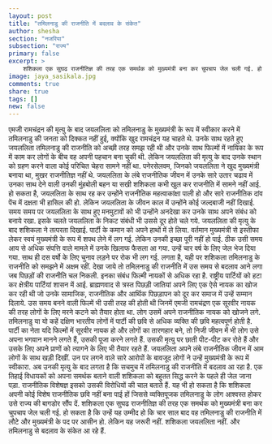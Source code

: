 ```yaml
---
layout: post
title: "तमिलनाडु की राजनीति में बदलाव के संकेत"
author: shesha
section: "नजरिया"
subsection: "राज्य"
primary: false
excerpt: >
    शशिकला एक सुघढ राजनीतिज्ञ की तरह एक समर्थक को मुख्यमंत्री बना कर चुपचाप जेल चली गई. हो सकता है कि उन्हें यह उम्मीद हो कि चार साल बाद वह तमिलनाडु की राजनीति में लौटे और मुख्यमंत्री के पद पर आसीन हो. लेकिन यह जरूरी नहीं.
image: jaya_sasikala.jpg
comments: true
share: true
tags: []
new: false
---
```


एमजी रामचंद्रन की मृत्यु के बाद जयललिता को तमिलनाडु के मुख्यमंत्री के रूप में स्वीकार करने में तमिलनाडु की जनता को दिक्कत नहीं हुई, क्योंकि खुद रामचंद्रन यह चाहते थे. उनके साथ रहते हुए जयललिता तमिलनाडु की राजनीति को अच्छी तरह समझ रही थी और उनके साथ फिल्मों में नायिका के रूप में काम कर लोगों के बीच वह अपनी पहचान बना चुकी थी. लेकिन जयललिता की मृत्यु के बाद उनके स्थान को ग्रहण करने वाला कोई परिचित चेहरा सामने नहीं था. पनेरसेलवम, जिनको जयललिता ने खुद मुख्यमंत्री बनाया था, मुखर राजनीतिज्ञ नहीं थे. जयललिता के लंबे राजनीतिक जीवन में उनके सारे उतार चढाव में उनका साथ देने वाली उनकी मुंहबोली बहन या सखी शशिकला कभी खुल कर राजनीति में सामने नहीं आई. हो सकता है, जयललिता के साथ रह कर उन्होंने राजनीतिक महत्वाकांक्षा पाली हो और सारे राजनीतिक दांव पेंच में दक्षता भी हासिल की हो. लेकिन जयललिता के जीवन काल में उन्होंने कोई जल्दबाजी नहीं दिखाई. समय समय पर जयललिता के साथ हुए मनमुटावों को भी उन्होंने अनदेखा कर उनके साथ अपने संबंध को बनाये रखा. इसके चलते जयललिता के निकट संबंधी भी उससे दूर होते चले गये. जयललिता की मृत्यु के बाद शशिकला ने तत्परता दिखाई. पार्टी के कमान को अपने हाथों में ले लिया. वर्तमान मुख्यमंत्री से इस्तीफा लेकर स्वयं मुख्यमंत्री के रूप में शपथ लेने में लग गई. लेकिन उनकी इच्छा पूरी नहीं हो पाई. ठीक उसी समय आय से अधिक संपत्ति वाले मामले में उनके खिलाफ फैसला आ गया. उन्हें चार वर्ष के लिए जेल भेज दिया गया. साथ ही दस वर्षो के लिए चुनाव लड़ने पर रोक भी लग गई.
लगता है, यही पर शशिकला तमिलनाडु के राजनीति को समझने में अक्षम रहीं. देखा जाये तो तमिलनाडु की राजनीति में उस समय से बदलाव आने लगा जब पिछड़ों की राजनीति चल निकली. इनका संबंध फिल्मी नायकों से अधिक रहा है. राष्ट्रीय पार्टियों को हटा कर क्षेत्रीय पार्टियां शासन में आई. ब्राह्मणवाद से त्रस्त पिछड़ी जातियां अपने लिए एक ऐसे नायक का खोज कर रही थी जो उनके सामाजिक, राजनीतिक और आर्थिक पिछड़ापन को दूर कर समाज में उन्हें सम्मान दिलाये. उस समय बनने वाली फिल्में भी उसी तरह की होती थी जिनमें एमजी रामचंद्रण एक सूरवीर नायक की तरह लोगों के लिए मरने कटने को तैयार होता था. लोग उसमें अपने राजनीतिक नायक को खोजने लगे. तमिलनाडु या यो कहें दक्षिण भारतीय लोगों में पार्टी की छवि से अधिक व्यक्ति की छवि महत्वपूर्ण होती है. पार्टी का नेता यदि फिल्मों में सूरवीर नायक हो और लोगों का तारणहार बने, तो निजी जीवन में भी लोग उसे अपना भगवान मानने लगते हैं, उसकी पूजा करने लगते हैं. उसकी मृत्यु पर छाती पीट-पीट कर रोते हैं और उसके लिए अपने प्राणों को त्यागने के लिए भी तैयार रहते हैं. जयललिता अपने लंबे राजनीतिक जीवन में आम लोगों के साथ खड़ी दिखीं. उन पर लगने वाले सारे आरोपों के बावजूद लोगों ने उन्हें मुख्यमंत्री के रूप में स्वीकारा. अब उनकी मृत्यु के बाद लगता है कि सचमुच में तमिलनाडु की राजनीति में बदलाव आ रहा है. एक तिहाई विधायकों को अपना समर्थक बताने वाली शशिकला को बहुतत सिद्ध करने के पहले ही जेल जाना पड़ा. राजनीतिक विशेषज्ञ इसको उसकी विरोधियों की चाल बताते हैं. यह भी हो सकता है कि शशिकला अपनी कोई विशेष राजनीतिक छवि नहीं बना पाई हों जिससे व्यक्तिपूजक तमिलनाडु के लोग आश्वस्त होकर उसे राज्य की बागडोर सौंप दें. शशिकला एक सुघढ राजनीतिज्ञ की तरह एक समर्थक को मुख्यमंत्री बना कर चुपचाप जेल चली गई. हो सकता है कि उन्हें यह उम्मीद हो कि चार साल बाद वह तमिलनाडु की राजनीति में लौटे और मुख्यमंत्री के पद पर आसीन हो. लेकिन यह जरूरी नहीं. शशिकला जयललिता नहीं. और तमिलनाडु से बदलाव के संकेत आ रहे हैं.